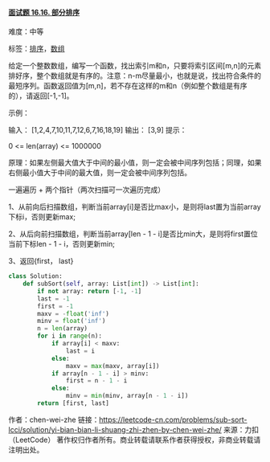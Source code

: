 #### [面试题 16.16. 部分排序](https://leetcode-cn.com/problems/sub-sort-lcci/)

难度：中等

标签：[排序](../Topic/排序.md)，[数组](../Topic/数组.md)

给定一个整数数组，编写一个函数，找出索引m和n，只要将索引区间[m,n]的元素排好序，整个数组就是有序的。注意：n-m尽量最小，也就是说，找出符合条件的最短序列。函数返回值为[m,n]，若不存在这样的m和n（例如整个数组是有序的），请返回[-1,-1]。

示例：

输入： [1,2,4,7,10,11,7,12,6,7,16,18,19]
输出： [3,9]
提示：

0 <= len(array) <= 1000000

原理：如果左侧最大值大于中间的最小值，则一定会被中间序列包括；同理，如果右侧最小值大于中间的最大值，则一定会被中间序列包括。

一遍遍历 + 两个指针（两次扫描可一次遍历完成）

1、从前向后扫描数组，判断当前array[i]是否比max小，是则将last置为当前array下标i，否则更新max;

2、从后向前扫描数组，判断当前array[len - 1 - i]是否比min大，是则将first置位当前下标len - 1 - i，否则更新min;

3、返回{first， last}

```python
class Solution:
    def subSort(self, array: List[int]) -> List[int]:
        if not array: return [-1, -1]
        last = -1
        first = -1
        maxv = -float('inf')
        minv = float('inf')
        n = len(array)
        for i in range(n):
            if array[i] < maxv:
                last = i
            else:
                maxv = max(maxv, array[i])
            if array[n - 1 - i] > minv:
                first = n - 1 - i
            else:
                minv = min(minv, array[n - 1 - i])
        return [first, last]
```



作者：chen-wei-zhe
链接：https://leetcode-cn.com/problems/sub-sort-lcci/solution/yi-bian-bian-li-shuang-zhi-zhen-by-chen-wei-zhe/
来源：力扣（LeetCode）
著作权归作者所有。商业转载请联系作者获得授权，非商业转载请注明出处。

